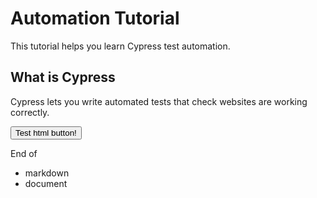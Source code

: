 # Automation Tutorial

This tutorial helps you learn Cypress test automation.

## What is Cypress

Cypress lets you write automated tests that check websites are working correctly.

<button>Test html button!</button>

End of 
 - markdown 
 - document
